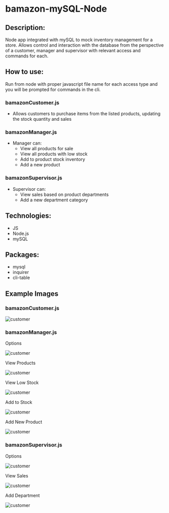 # bamazon-mySQL-Node

## Description:
Node app integrated with mySQL to mock inventory management for a store. Allows control and interaction with the database from the perspective of a customer, manager and supervisor with relevant access and commands for each.

## How to use:
Run from node with proper javascript file name for each access type and you will be prompted for commands in the cli.

### bamazonCustomer.js
- Allows customers to purchase items from the listed products, updating the stock quantity and sales

### bamazonManager.js
- Manager can:
  - View all products for sale
  - View all products with low stock
  - Add to product stock inventory
  - Add a new product

### bamazonSupervisor.js
- Supervisor can:
  - View sales based on product departments
  - Add a new department category

## Technologies: 
- JS
- Node.js
- mySQL

## Packages:
- mysql
- inquirer
- cli-table

## Example Images

### bamazonCustomer.js
![customer](/RM_images/customer.PNG)

### bamazonManager.js
Options

![customer](/RM_images/manSelect.PNG)

View Products

![customer](/RM_images/manView.PNG)

View Low Stock

![customer](/RM_images/manLow.PNG)

Add to Stock

![customer](/RM_images/manStock.PNG)

Add New Product

![customer](/RM_images/manAdd.PNG)

### bamazonSupervisor.js
Options

![customer](/RM_images/supSelect.PNG)

View Sales

![customer](/RM_images/supSales2.PNG)

Add Department

![customer](/RM_images/supAddNew2.PNG)
